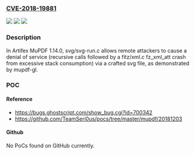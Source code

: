 ### [CVE-2018-19881](https://cve.mitre.org/cgi-bin/cvename.cgi?name=CVE-2018-19881)
![](https://img.shields.io/static/v1?label=Product&message=n%2Fa&color=blue)
![](https://img.shields.io/static/v1?label=Version&message=n%2Fa&color=blue)
![](https://img.shields.io/static/v1?label=Vulnerability&message=n%2Fa&color=brighgreen)

### Description

In Artifex MuPDF 1.14.0, svg/svg-run.c allows remote attackers to cause a denial of service (recursive calls followed by a fitz/xml.c fz_xml_att crash from excessive stack consumption) via a crafted svg file, as demonstrated by mupdf-gl.

### POC

#### Reference
- https://bugs.ghostscript.com/show_bug.cgi?id=700342
- https://github.com/TeamSeri0us/pocs/tree/master/mupdf/20181203

#### Github
No PoCs found on GitHub currently.

